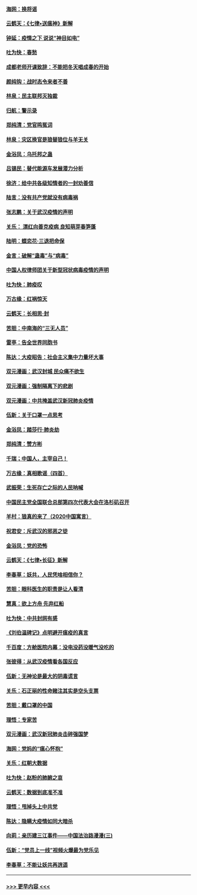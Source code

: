 #### [海网：换将谣](../pages/nsc993/n11873712.md?t=02170811) 
#### [云鹤天：《七律▪送瘟神》新解](../pages/nsc993/n11873598.md?t=02170811) 
#### [钟延：疫情之下 说说“神目如电”](../pages/nsc993/n11873121.md?t=02170811) 
#### [吐为快：春愁](../pages/nsc993/n11872801.md?t=02170811) 
#### [成都老师开课致辞：不能把冬天唱成春的开始](../pages/nsc993/n11872653.md?t=02170811) 
#### [颜纯钩：战时态令来者不善](../pages/nsc993/n11872011.md?t=02170811) 
#### [林泉：民主联邦灭独裁](../pages/nsc993/n11870998.md?t=02170811) 
#### [归航：警示录](../pages/nsc993/n11870963.md?t=02170811) 
#### [郑纯清：党官鸣冤词](../pages/nsc993/n11870938.md?t=02170811) 
#### [林泉：灾区换官是狼替狼位与羊无关](../pages/nsc993/n11870896.md?t=02170811) 
#### [金浴凤：乌托邦之蛊](../pages/nsc993/n11870879.md?t=02170811) 
#### [吕锡民：替代能源车发展潜力分析](../pages/nsc993/n11870656.md?t=02170811) 
#### [徐济：给中共各级知情者的一封劝善信](../pages/nsc993/n11868561.md?t=02170811) 
#### [陆言：没有共产党就没有病毒祸](../pages/nsc993/n11868232.md?t=02170811) 
#### [张志鹏：关于武汉疫情的声明](../pages/nsc993/n11867182.md?t=02170811) 
#### [关乐： 漂红向善克疫病 良知萌芽春笋蓬](../pages/nsc993/n11865710.md?t=02170811) 
#### [陆明：蝶恋花‧三退把命保](../pages/nsc993/n11865673.md?t=02170811) 
#### [金言：破解“蛊毒”与“病毒”](../pages/nsc993/n11864103.md?t=02170811) 
#### [中国人权律师团关于新型冠状病毒疫情的声明](../pages/nsc993/n11864249.md?t=02170811) 
#### [吐为快：肺疫叹](../pages/nsc993/n11864027.md?t=02170811) 
#### [万古缘：红祸惊天](../pages/nsc993/n11864079.md?t=02170811) 
#### [云鹤天：长相思‧封](../pages/nsc993/n11864006.md?t=02170811) 
#### [苦胆：中南海的“三无人员”](../pages/nsc993/n11862997.md?t=02170811) 
#### [雷亭：告全世界同胞书](../pages/nsc993/n11862572.md?t=02170811) 
#### [陈达：大疫昭告：社会主义集中力量坏大事](../pages/nsc993/n11859419.md?t=02170811) 
#### [双元漫画：武汉封城 民众痛不欲生](../pages/nsc993/n11859287.md?t=02170811) 
#### [双元漫画：强制隔离下的悲剧](../pages/nsc993/n11859244.md?t=02170811) 
#### [双元漫画：中共掩盖武汉新冠肺炎疫情](../pages/nsc993/n11858249.md?t=02170811) 
#### [伍新：关于口罩一点思考](../pages/nsc993/n11859195.md?t=02170811) 
#### [金浴凤：踏莎行‧肺炎劫](../pages/nsc993/n11858227.md?t=02170811) 
#### [郑纯清：赞方彬](../pages/nsc993/n11856803.md?t=02170811) 
#### [千瑞；中国人，主宰自己！](../pages/nsc993/n11856793.md?t=02170811) 
#### [万古缘：真相歌谣（四首）](../pages/nsc993/n11856263.md?t=02170811) 
#### [武振荣：生死存亡之际的人民呐喊](../pages/nsc993/n11856256.md?t=02170811) 
#### [中国民主党全国联合总部第四次代表大会在洛杉矶召开](../pages/nsc993/n11856344.md?t=02170811) 
#### [羊村：狼真的来了（2020中国寓言）](../pages/nsc993/n11856229.md?t=02170811) 
#### [祝君安：斥武汉的邪恶之徒](../pages/nsc993/n11855861.md?t=02170811) 
#### [金浴凤：党的恐怖](../pages/nsc993/n11855849.md?t=02170811) 
#### [云鹤天：《七律▪长征》新解](../pages/nsc993/n11855479.md?t=02170811) 
#### [李春草：妖共，人民凭啥相信你？](../pages/nsc993/n11855196.md?t=02170811) 
#### [苦胆：眼科医生的职责是让人看清](../pages/nsc993/n11853840.md?t=02170811) 
#### [慧真：欲上方舟 先弃红船](../pages/nsc993/n11853483.md?t=02170811) 
#### [吐为快：中共封网有感](../pages/nsc993/n11852575.md?t=02170811) 
#### [《刘伯温碑记》点明避开瘟疫的真言](../pages/nsc993/n11852128.md?t=02170811) 
#### [千百度：方舱医院内幕：没电没药没暖气没吃的](../pages/nsc993/n11850211.md?t=02170811) 
#### [张彼得：从武汉疫情看各国反应](../pages/nsc993/n11850102.md?t=02170811) 
#### [伍新：无神论是最大的阴毒谎言](../pages/nsc993/n11846129.md?t=02170811) 
#### [关乐：石正丽的性命赌注其实是空头支票](../pages/nsc993/n11846109.md?t=02170811) 
#### [苦胆：戴口罩的中国](../pages/nsc993/n11845576.md?t=02170811) 
#### [理悟：专家苦](../pages/nsc993/n11845564.md?t=02170811) 
#### [双元漫画：武汉新冠肺炎击碎强国梦](../pages/nsc993/n11843320.md?t=02170811) 
#### [海网：党妈的“瘟心怀抱”](../pages/nsc993/n11840740.md?t=02170811) 
#### [关乐：红朝大数据](../pages/nsc993/n11840675.md?t=02170811) 
#### [吐为快：赵粉的肺腑之哀](../pages/nsc993/n11840618.md?t=02170811) 
#### [云鹤天：数据到底准不准](../pages/nsc993/n11840325.md?t=02170811) 
#### [理悟：甩掉头上中共党](../pages/nsc993/n11838826.md?t=02170811) 
#### [陈达：隐瞒大疫情如同大暗杀](../pages/nsc993/n11838771.md?t=02170811) 
#### [向莉：亲历建三江事件——中国法治路漫漫(三)](../pages/nsc993/n11831825.md?t=02170811) 
#### [伍新：“党员上一线”视频火爆最为党乐见](../pages/nsc993/n11838200.md?t=02170811) 
#### [李春草：不能让妖共再逍遥](../pages/nsc993/n11838102.md?t=02170811) 

----
#### [ >>> 更早内容 <<< ](../indexes/nsc993-earlier.md)
